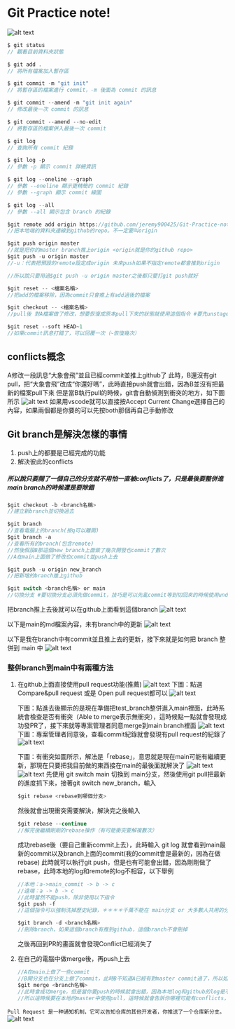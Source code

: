 # Git Practice note!
![alt text](image-1.png)
```c
$ git status
// 觀看目前資料夾狀態

$ git add .
// 將所有檔案加入暫存區

$ git commit -m "git init"
// 將暫存區的檔案進行 commit，-m 後面為 commit 的訊息

$ git commit --amend -m "git init again"
// 修改最後一次 commit 的訊息

$ git commit --amend --no-edit
// 將暫存區的檔案併入最後一次 commit

$ git log
// 查詢所有 commit 紀錄

$ git log -p
// 參數 -p 顯示 commit 詳細資訊

$ git log --oneline --graph
// 參數 --oneline 顯示更精簡的 commit 紀錄
// 參數 --graph 顯示 commit 線圖

$ git log --all
// 參數 --all 顯示包含 branch 的紀錄
```
```c
$git remote add origin https://github.com/jeremy900425/Git-Practice-note.git
//把本地端的資料夾連線到github的repo。不一定要叫origin

$git push origin master
//就是把你的master branch推上origin <origin就是你的github repo>
$git push -u origin master
//-u：代表把預設的remote設定成origin 未來push如果不指定remote都會推到origin

//所以說只要用過$git push -u origin master之後都只要打git push就好
```

```c
$git reset -- <檔案名稱>
//把add的檔案移除，因為commit只會推上有add過後的檔案

$git checkout -- <檔案名稱>
//pull後 對A檔案做了修改，想要恢復成原本pull下來的狀態就使用這個指令 #要先unstage

$git reset --soft HEAD~1
//如果commit訊息打錯了，可以回覆一次（~恢復幾次）
```

## conflicts概念
A修改一段訊息“大象會飛”並且已經commit並推上github了
此時，B還沒有git pull，把“大象會飛”改成“你還好嗎”，此時直接push就會出錯，因為B並沒有把最新的檔案pull下來
但是當B執行pull的時候，git會自動偵測到衝突的地方，如下圖所示
![alt text](image.png)
如果用vscode就可以直接按Accept Current Change選擇自己的內容，如果兩個都是你要的可以先按both那個再自己手動修改

## Git branch是解決怎樣的事情
1. push上的都要是已經完成的功能
2. 解決彼此的conflicts
##### 所以說只要開了一個自己的分支就不用怕一直被conflicts了，只是最後要整併進main branch的時候還是要除錯

```c
$git checkout -b <branch名稱>
//建立新branch並切換過去

$git branch
//查看電腦上的branch(按q可以離開)
$git branch -a
//查看所有的branch(包含remote)
//然後假設B那這個new_branch上面做了幾次開發也commit了數次
//A在main上面做了修改也commit並push上去

$git push -u origin new_branch
//把新增的branch推上github

$git switch <branch名稱> or main
//切換分支 #要切換分支必須先做commit，技巧是可以先亂commit等到切回來的時候使用undo last commit來取消上次亂commit的動作

```
把branch推上去後就可以在github上面看到這個branch
![alt text](image-3.png)

以下是main的md檔案內容，未有branch中的更新
![alt text](image-2.png)

以下是我在branch中有commit並且推上去的更新，接下來就是如何把 branch 整併到 main 中
![alt text](image-4.png)

### 整併branch到main中有兩種方法
1. 在github上面直接使用pull request功能(推薦)
    ![alt text](image-5.png)
    下圖：點選 Compare&pull request 或是 Open pull request都可以
    ![alt text](image-6.png)

    下圖：點進去後顯示的是現在準備把test_branch整併進入main裡面，此時系統會檢查是否有衝突（Able to merge表示無衝突），這時候點一點就會發現成功發PR了，接下來就等專案管理者同意merge到main branch裡面
    ![alt text](image-7.png)
    下圖：專案管理者同意後，查看commit紀錄就會發現有pull request的紀錄了
    ![alt text](image-10.png)

    下圖：有衝突如圖所示，解法是「rebase」，意思就是現在main可能有繼續更新，那現在只要把我目前做的東西接在main的最後面就解決了
    ![alt text](image-8.png)
    ![alt text](image-9.png)
    先使用 git switch main 切換到 main分支，然後使用git pull把最新的進度抓下來，接著git switch new_branch，輸入
    ```c
    $git rebase <rebase到哪個分支>
    ```
    然後就會出現衝突需要解決，解決完之後輸入
    ```c
    $git rebase --continue
    //解完後繼續剛剛的rebase操作（有可能衝突要解複數次）
    ```
    成功rebase後（要自己重新commit上去），此時輸入 git log 就會看到main最新的commit以及branch上面的commit(我的commit會是最新的，因為在做rebase)
    此時就可以執行git push，但是也有可能會出錯，因為剛剛做了rebase，此時本地的log和remote的log不相容，以下舉例
    ```c
    //本地：a->main_commit -> b -> c
    //遠端：a -> b -> c
    //此時當然不能push，除非使用以下指令
    $git push -f
    //這個指令可以強制洗掉歷史紀錄，＊＊＊＊千萬不能在 main分支 or 大多數人共用的分支上面做使用
    ```
    ```c
    $git branch -d <branch名稱>
    //刪除branch，如果這個branch有推到github，這個branch不會刪掉
    ```
    之後再回到PR的畫面就會發現Conflict已經消失了
    
    
2. 在自己的電腦中做merge後，再push上去
   ```c
   //A在main上做了一些commit
   //B開分支也在分支上做了commit，此時B不知道A已經有對master commit過了，所以如果切回main直接執行（這裡當然也可以用rebase處理）
   $git merge <branch名稱>
   //此時會成功merge，但是當你要push的時候就會出錯，因為本地log和github的log是不一樣的（這時候不可以使用-f，因為最新的歷史會消失）
   //所以這時候要在本地的master中使用pull，這時候就會告訴你哪裡可能有conflicts，解決後就可以push上去了
   ```

`Pull Request 是一种通知机制，它可以告知仓库的其他开发者，你推送了一个仓库新分支。`
![alt text](image-11.png)

